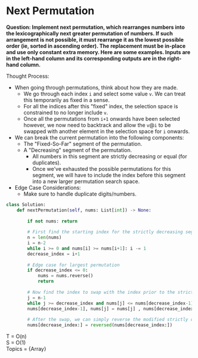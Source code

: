 # Next Permutation  

<b>Question: Implement next permutation, which rearranges numbers into the lexicographically next greater permutation of numbers. If such arrangement is not possible, it must rearrange it as the lowest possible order (ie, sorted in ascending order). The replacement must be in-place and use only constant extra memory. Here are some examples. Inputs are in the left-hand column and its corresponding outputs are in the right-hand column.</b>

Thought Process:
* When going through permutations, think about how they are made.
  * We go through each index `i` and select some value `v`. We can treat this temporarily as fixed in a sense.
  * For all the indices after this "fixed" index, the selection space is constrained to no longer include `v`.
  * Once all the permutations from `i+1` onwards have been selected however, we now need to backtrack and allow the `v`@`i` to be swapped with another element in the selection space for `i` onwards.
* We can break the current permutation into the following components:
  * The "Fixed-So-Far" segment of the permutation.
  * A "Decreasing" segment of the permutation.
    * All numbers in this segment are strictly decreasing or equal (for duplicates).
    * Once we've exhausted the possible permutations for this segment, we will have to include the index before this segment into a new larger permutation search space.  
* Edge Case Considerations:
  * Make sure to handle duplicate digits/numbers.

```python
class Solution:
    def nextPermutation(self, nums: List[int]) -> None:
    
        if not nums: return
        
        # First find the starting index for the strictly decreasing segment
        n = len(nums)
        i = n-2
        while i >= 0 and nums[i] >= nums[i+1]: i -= 1
        decrease_index = i+1
        
        # Edge case for largest permutation
        if decrease_index <= 0:
            nums = nums.reverse()
            return
            
        # Now find the index to swap with the index prior to the strictly decreasing segment
        j = n-1
        while j >= decrease_index and nums[j] <= nums[decrease_index-1]: j -= 1
        nums[decrease_index-1], nums[j] = nums[j] , nums[decrease_index-1]
        
        # After the swap, we can simply reverse the modified strictly decreasing segment
        nums[decrease_index:] = reversed(nums[decrease_index:])
```

T = O(n)  
S = O(1)   
Topics = {Array}
